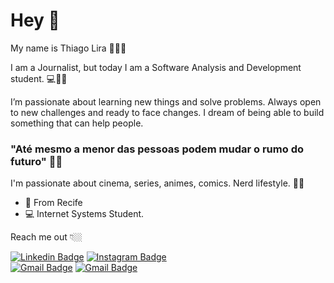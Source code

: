# Hey 👋

My name is Thiago Lira 🧒🇧🇷

I am a Journalist, but today I am a Software Analysis and Development student. 💻👨‍💻

I’m passionate about learning new things and solve problems. Always open to new challenges and ready to face changes.
I dream of being able to build something that can help people.

### "Até mesmo a menor das pessoas podem mudar o rumo do futuro" 🧙‍♂️

I'm passionate about cinema, series, animes, comics. Nerd lifestyle. 🦸‍♂️


- 📍 From Recife
- 💻 Internet Systems Student.

Reach me out 👇🏼
 
[![Linkedin Badge](https://img.shields.io/badge/-LinkedIn-blue?style=flat-square&logo=Linkedin&logoColor=white&link=https://www.linkedin.com/in/thiago-lira-526a0722/)](https://www.linkedin.com/in/thiago-lira-526a0722/) 
[![Instagram Badge](https://img.shields.io/badge/-Instagram-red?style=flat-square&logo=Instagram&logoColor=white&link=https://www.instagram.com/tjlira/)](https://www.instagram.com/tjlira/)   
[![Gmail Badge](https://img.shields.io/badge/-tjlira07@gmail.com-6633cc?style=flat-square&logo=Gmail&logoColor=white&link=mailto:tjlira07@gmail.com)](mailto:tjlira07@gmail.com)
[![Gmail Badge](https://img.shields.io/badge/-jefferson_tj@hotmail.com-6633cc?style=flat-square&logo=Hotmail&logoColor=white&link=mailto:jefferson_tj@hotmail.com)](mailto:jefferson_tj@hotmail.com)
